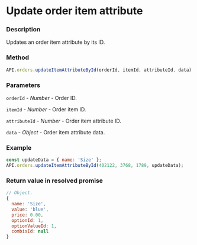 # Update order item attribute

### Description

Updates an order item attribute by its ID.

### Method

```js
API.orders.updateItemAttributeById(orderId, itemId, attributeId, data)
```

### Parameters

`orderId` - *Number* - Order ID.

`itemId` - *Number* - Order item ID.

`attributeId` - *Number* - Order item attribute ID.

`data` - *Object* - Order item attribute data.

### Example

```js
const updateData = { name: 'Size' };
API.orders.updateItemAttributeById(402122, 3768, 1789, updateData);
```

### Return value in resolved promise

```js
// Object.
{
  name: 'Size',
  value: 'blue',
  price: 0.00,
  optionId: 1,
  optionValueId: 1,
  combisId: null
}
```
